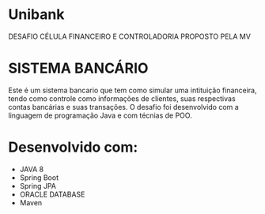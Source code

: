 # Unibank
DESAFIO CÉLULA FINANCEIRO E CONTROLADORIA PROPOSTO PELA MV

# SISTEMA BANCÁRIO 
Este é um sistema bancario que tem como simular uma intituição financeira, tendo como controle como informações de clientes, suas respectivas contas bancárias e suas transações. O desafio foi desenvolvido com a linguagem de programação Java e com técnias de POO. 

# Desenvolvido com:
- JAVA 8
- Spring Boot
- Spring JPA
- ORACLE DATABASE
- Maven
